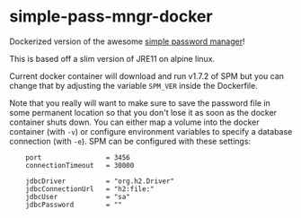 # simple-pass-mngr-docker
Dockerized version of the awesome [simple password manager](https://github.com/rnentjes/simple-password-manager)!

This is based off a slim version of JRE11 on alpine linux.

Current docker container will download and run v1.7.2 of SPM but you can change that by adjusting the variable `SPM_VER` inside the Dockerfile.

Note that you really will want to make sure to save the password file in some permanent location so that you don't lose it as soon as the docker container shuts down. You can either map a volume into the docker container (with `-v`) or configure environment variables to specify a database connection (with `-e`). SPM can be configured with these settings:

```
    port                = 3456
    connectionTimeout   = 30000

    jdbcDriver          = "org.h2.Driver"
    jdbcConnectionUrl   = "h2:file:"
    jdbcUser            = "sa"
    jdbcPassword        = ""
```

